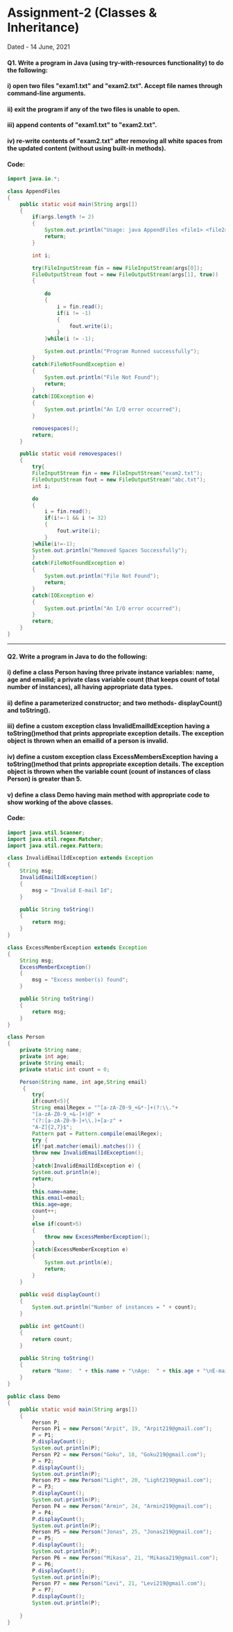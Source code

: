 # Assignment-2 (Classes & Inheritance)
Dated - 14 June, 2021

#### Q1. Write a program in Java (using try-with-resources functionality) to do the following:
#### i) open two files "exam1.txt" and "exam2.txt". Accept file names through command-line arguments.
#### ii) exit the program if any of the two files is unable to open.
#### iii) append contents of "exam1.txt" to "exam2.txt".
#### iv) re-write contents of "exam2.txt" after removing all white spaces from the updated content (without using built-in methods).

#### Code:
```java
import java.io.*;

class AppendFiles
{
	public static void main(String args[])
	{
		if(args.length != 2)
		{
			System.out.println("Usage: java AppendFiles <file1> <file2>");
			return;
		}

		int i;

		try(FileInputStream fin = new FileInputStream(args[0]);
		FileOutputStream fout = new FileOutputStream(args[1], true))
		{
			
			do
			{
				i = fin.read();
				if(i != -1)
				{
					fout.write(i);
				}
			}while(i != -1);

			System.out.println("Program Runned successfully");
		}
		catch(FileNotFoundException e)
		{
			System.out.println("File Not Found");
			return;
		}
		catch(IOException e)
		{
			System.out.println("An I/O error occurred");
		}

		removespaces();
		return;
	}

	public static void removespaces()
	{
		try{
		FileInputStream fin = new FileInputStream("exam2.txt");
		FileOutputStream fout = new FileOutputStream("abc.txt");
		int i;

		do
		{
			i = fin.read();
			if(i!=-1 && i != 32)
			{
				fout.write(i);
			}
		}while(i!=-1);
		System.out.println("Removed Spaces Successfully");
		}
		catch(FileNotFoundException e)
		{
			System.out.println("File Not Found");
			return;
		}
		catch(IOException e)
		{
			System.out.println("An I/O error occurred");
		}
		return;
	}
}
```


---------------------------------------------------------------------------------------------------------------------------------------------------------------------------------


#### Q2. Write a program in Java to do the following:
#### i) define a class Person having three private instance variables: name, age and emailid; a private class variable count (that keeps count of total number of instances), all having appropriate data types.
#### ii) define a parameterized constructor; and two methods- displayCount() and toString().
#### iii) define a custom exception class InvalidEmailIdException having a toString()method that prints appropriate exception details. The exception object is thrown when an emailid of a person is invalid.
#### iv) define a custom exception class ExcessMembersException having a toString()method that prints appropriate exception details. The exception object is thrown when the variable count (count of instances of class Person) is greater than 5.
#### v) define a class Demo having main method with appropriate code to show working of the above classes.

#### Code:
```java
import java.util.Scanner;
import java.util.regex.Matcher;
import java.util.regex.Pattern;

class InvalidEmailIdException extends Exception
{
	String msg;
	InvalidEmailIdException()
	{
		msg = "Invalid E-mail Id";
	}

	public String toString()
	{
		return msg;
	}
}

class ExcessMemberException extends Exception
{
	String msg;
	ExcessMemberException()
	{
		msg = "Excess member(s) found";
	}

	public String toString()
	{
		return msg;
	}
}

class Person
{
	private String name;
	private int age;
	private String email;
	private static int count = 0;

	Person(String name, int age,String email)
	 {
		try{
		if(count<5){
		String emailRegex = "^[a-zA-Z0-9_+&*-]+(?:\\."+
		"[a-zA-Z0-9_+&-]+)@" +
		"(?:[a-zA-Z0-9-]+\\.)+[a-z" +
		"A-Z]{2,7}$";
		Pattern pat = Pattern.compile(emailRegex);
		try {
		if(!pat.matcher(email).matches()) {
		throw new InvalidEmailIdException();
		}
		}catch(InvalidEmailIdException e) {
		System.out.println(e);
		return;
		}
		this.name=name;
		this.email=email;
		this.age=age;
		count++;
		}
		else if(count>5)
		{
			throw new ExcessMemberException();
		}
		}catch(ExcessMemberException e)
		{
			System.out.println(e);
			return;
		}
	}

	public void displayCount()
	{
		System.out.println("Number of instances = " + count);
	}

	public int getCount()
	{
		return count;
	}

	public String toString()
	{
		return "Name:  " + this.name + "\nAge:  " + this.age + "\nE-mail:  " + this.email;
	}
}

public class Demo
{
	public static void main(String args[])
	{
		Person P;
		Person P1 = new Person("Arpit", 19, "Arpit219@gmail.com");
		P = P1;
		P.displayCount();
		System.out.println(P);
		Person P2 = new Person("Goku", 18, "Goku219@gmail.com");
		P = P2;
		P.displayCount();
		System.out.println(P);
		Person P3 = new Person("Light", 20, "Light219@gmail.com");
		P = P3;
		P.displayCount();
		System.out.println(P);
		Person P4 = new Person("Armin", 24, "Armin219@gmail.com");
		P = P4;
		P.displayCount();
		System.out.println(P);
		Person P5 = new Person("Jonas", 25, "Jonas219@gmail.com");
		P = P5;
		P.displayCount();
		System.out.println(P);
		Person P6 = new Person("Mikasa", 21, "Mikasa219@gmail.com");
		P = P6;
		P.displayCount();
		System.out.println(P);
		Person P7 = new Person("Levi", 21, "Levi219@gmail.com");
		P = P7;
		P.displayCount();
		System.out.println(P);
		
	}
}
```

